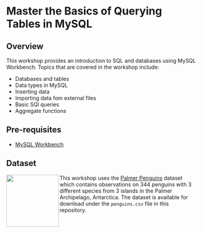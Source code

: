 # Master the Basics of Querying Tables in MySQL

## Overview
This workshop provides an introduction to SQL and databases using MySQL Workbench. Topics that are covered in the workshop include:
- Databases and tables
- Data types in MySQL
- Inserting data
- Importing data fom external files
- Basic SQl queries 
- Aggregate functions

## Pre-requisites
- [MySQL Workbench](https://dev.mysql.com/downloads/workbench/)

## Dataset
<img src='man/figures/logo.png' align="left" height="138.5" /></a>

This workshop uses the [Palmer Penguins](https://allisonhorst.github.io/palmerpenguins/) dataset which contains
observations on 344 penguins with 3 different species from 3 islands in the Palmer Archipelago, Antarctica.
The dataset is available for download under the `penguins.csv` file in this repository.  

